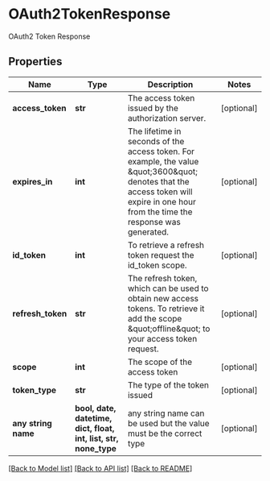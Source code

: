 # OAuth2TokenResponse

OAuth2 Token Response

## Properties
Name | Type | Description | Notes
------------ | ------------- | ------------- | -------------
**access_token** | **str** | The access token issued by the authorization server. | [optional] 
**expires_in** | **int** | The lifetime in seconds of the access token.  For example, the value \&quot;3600\&quot; denotes that the access token will expire in one hour from the time the response was generated. | [optional] 
**id_token** | **int** | To retrieve a refresh token request the id_token scope. | [optional] 
**refresh_token** | **str** | The refresh token, which can be used to obtain new access tokens. To retrieve it add the scope \&quot;offline\&quot; to your access token request. | [optional] 
**scope** | **int** | The scope of the access token | [optional] 
**token_type** | **str** | The type of the token issued | [optional] 
**any string name** | **bool, date, datetime, dict, float, int, list, str, none_type** | any string name can be used but the value must be the correct type | [optional]

[[Back to Model list]](../README.md#documentation-for-models) [[Back to API list]](../README.md#documentation-for-api-endpoints) [[Back to README]](../README.md)


